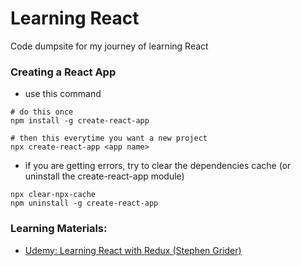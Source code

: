 # Learning React
Code dumpsite for my journey of learning React

### Creating a React App
- use this command
```
# do this once
npm install -g create-react-app

# then this everytime you want a new project
npx create-react-app <app name>
```
- if you are getting errors, try to clear the dependencies cache (or uninstall the create-react-app module)
```
npx clear-npx-cache
npm uninstall -g create-react-app
```

### Learning Materials:
- [Udemy: Learning React with Redux (Stephen Grider)](https://www.udemy.com/share/101WcY3@OGSJpEcHFS_tCt09qFK27O1wINrLabYACt5Ok9tYPRz5--EKh9vZKh07DZmygQzq/)

